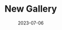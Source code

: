 ---
title: "New Gallery"
layout: layouts/base.njk
eleventyNavigation:
  key: "New Gallery"
  order: 10
  parent: Archive
date: 2023-07-06
---